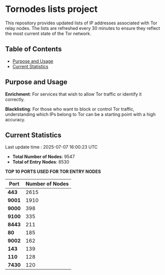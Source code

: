 # Tornodes lists project

This repository provides updated lists of IP addresses associated with Tor relay nodes. The lists are refreshed every 30 minutes to ensure they reflect the most current state of the Tor network.

## Table of Contents

- [Purpose and Usage](#purpose-and-usage)
- [Current Statistics](#current-statistics)


## Purpose and Usage

**Enrichment**: For services that wish to allow Tor traffic or identify it correctly.

**Blacklisting**: For those who want to block or control Tor traffic, understanding which IPs belong to Tor can be a starting point with a high accuracy.

## Current Statistics

Last update time : 2025-07-07 16:00:23 UTC

- **Total Number of Nodes**: 9547
- **Total of Entry Nodes**: 8530

**TOP 10 PORTS USED FOR TOR ENTRY NODES**

| **Port** | **Number of Nodes** |
|------|-----------------|
| **443**   | 2615  |
| **9001**   | 1910  |
| **9000**   | 398  |
| **9100**   | 335  |
| **8443**   | 211  |
| **80**   | 185  |
| **9002**   | 162  |
| **143**   | 139  |
| **110**   | 128  |
| **7430**   | 120  |

